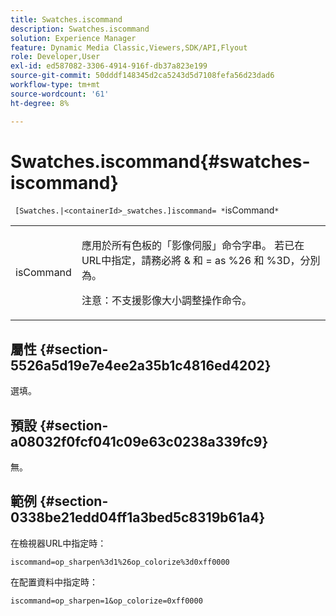 ```yaml
---
title: Swatches.iscommand
description: Swatches.iscommand
solution: Experience Manager
feature: Dynamic Media Classic,Viewers,SDK/API,Flyout
role: Developer,User
exl-id: ed587082-3306-4914-916f-db37a823e199
source-git-commit: 50dddf148345d2ca5243d5d7108fefa56d23dad6
workflow-type: tm+mt
source-wordcount: '61'
ht-degree: 8%

---
```


# Swatches.iscommand{#swatches-iscommand}

` [Swatches.|<containerId>_swatches.]iscommand= *`isCommand`*`

<table id="table_43A84C1044574A6FAB8CE67D71AAD5EC"> 
 <tbody> 
  <tr> 
   <td colname="col1"> <p> <span class="codeph"> <span class="varname"> isCommand</span> </span> </p> </td> 
   <td colname="col2"> <p> 應用於所有色板的「影像伺服」命令字串。 若已在URL中指定，請務必將 <span class="codeph"> &amp;</span> 和 <span class="codeph"> =</span> as <span class="codeph"> %26</span> 和 <span class="codeph"> %3D</span>，分別為。 </p> <p> <p>注意：不支援影像大小調整操作命令。 </p> </p> </td> 
  </tr> 
 </tbody> 
</table>

## 屬性 {#section-5526a5d19e7e4ee2a35b1c4816ed4202}

選填。

## 預設 {#section-a08032f0fcf041c09e63c0238a339fc9}

無。

## 範例 {#section-0338be21edd04ff1a3bed5c8319b61a4}

在檢視器URL中指定時：

`iscommand=op_sharpen%3d1%26op_colorize%3d0xff0000`

在配置資料中指定時：

`iscommand=op_sharpen=1&op_colorize=0xff0000`
